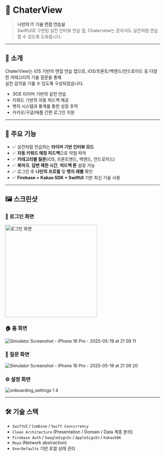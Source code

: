 # 🧠 ChaterView

> **나만의 IT 기술 면접 연습실**  
> SwiftUI로 구현된 실전 인터뷰 연습 앱, Chaterview는 혼자서도 실전처럼 연습할 수 있도록 도와줍니다.

---

## 📱 소개

ChaterView는 iOS 기반의 면접 연습 앱으로, iOS/프론트/백엔드/안드로이드 등 다양한 카테고리의 기술 질문을 통해  
실전 감각을 기를 수 있도록 구성되었습니다.

- 30초 타이머 기반의 실전 연습
- 키워드 기반의 자동 피드백 제공
- 뱃지 시스템과 통계를 통한 성장 추적
- 카카오/구글/애플 간편 로그인 지원

---

## 🚀 주요 기능

- ✅ 실전처럼 연습하는 **타이머 기반 인터뷰 모드**
- ✅ **자동 키워드 매칭 피드백**으로 약점 파악
- ✅ **카테고리별 질문**(iOS, 프론트엔드, 백엔드, 안드로이드)
- ✅ **북마크**, **답변 제한 시간**, **피드백 톤** 설정 가능
- ✅ 로그인 후 **나만의 프로필** 및 **뱃지 레벨** 확인
- ✅ **Firebase + Kakao SDK + SwiftUI** 기반 최신 기술 사용

---

## 🖼 스크린샷

### 🔐 로그인 화면 
<img src="https://github.com/user-attachments/assets/e97c4dd7-3f5a-4dee-8096-cb20cae15aae" width="300" alt="로그인 화면" />

### 🏠 홈 화면
![Simulator Screenshot - iPhone 16 Pro - 2025-05-19 at 21 09 11](https://github.com/user-attachments/assets/edcd4627-5475-445f-901a-88570defe0fd)

### 💬 질문 화면 
![Simulator Screenshot - iPhone 16 Pro - 2025-05-19 at 21 09 20](https://github.com/user-attachments/assets/a14b7208-1ef3-42bf-8b7d-c6010e49e5bc)

### ⚙️ 설정 화면
![onboarding_settings 1 4](https://github.com/user-attachments/assets/7df5419f-c889-4360-b6bd-58bf48fc95e0)
 
---

## 🛠 기술 스택

- `SwiftUI` / `Combine` / `Swift Concurrency`
- `Clean Architecture` (Presentation / Domain / Data 계층 분리)
- `Firebase Auth` / `GoogleSignIn` / `AppleSignIn` / `KakaoSDK`
- `Moya` (Network abstraction)
- `UserDefaults` 기반 로컬 상태 관리
